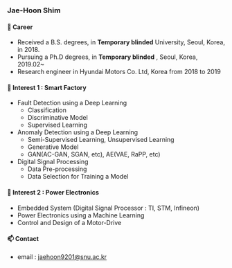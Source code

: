 ### Jae-Hoon Shim

#### 🔭 Career
* Received a B.S. degrees, in **Temporary blinded** University, Seoul, Korea, in 2018.
* Pursuing a Ph.D degrees, in **Temporary blinded** , Seoul, Korea, 2019.02~
* Research engineer in Hyundai Motors Co. Ltd, Korea from 2018 to 2019

#### 🌱 Interest 1 : Smart Factory
  * Fault Detection using a Deep Learning
    * Classification
    * Discriminative Model 
    * Supervised Learning
  * Anomaly Detection using a Deep Learning
    * Semi-Supervised Learning, Unsupervised Learning
    * Generative Model
    * GAN(AC-GAN, SGAN, etc), AE(VAE, RaPP, etc)
  * Digital Signal Processing
    * Data Pre-processing
    * Data Selection for Training a Model
    
#### 🌱 Interest 2 : Power Electronics
  * Embedded System (Digital Signal Processor : TI, STM, Infineon)
  * Power Electronics using a Machine Learning
  * Control and Design of a Motor-Drive
        
#### 📫 Contact
* email : jaehoon9201@snu.ac.kr
